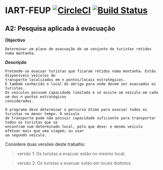 # IART-FEUP [![CircleCI](https://circleci.com/gh/davidrsfalcao/IART-FEUP.svg?style=svg&circle-token=e013c47d3aca450c8b4972421c7aa46794ad3fea)](https://circleci.com/gh/davidrsfalcao/IART-FEUP) [![Build Status](https://travis-ci.com/davidrsfalcao/IART-FEUP.svg?token=C6xRbcS3ihWjtStee4Yn&branch=master)](https://travis-ci.com/davidrsfalcao/IART-FEUP)



## A2: Pesquisa aplicada à evacuação
**Objectivo**
```
Determinar um plano de evacuação de um conjunto de turistas retidos numa montanha.

```

***Descrição***

```
Pretende-se evacuar turistas que ficaram retidos numa montanha. Estão disponíveis veículos de 
transporte localizados em n pontos/locais estratégicos. 
É também conhecido o local do abrigo para onde devem ser evacuados os turistas. 
Os veículos possuem capacidade limitada e só existe um veículo em cada um dos n pontos estratégicos 
considerados.

O programa deve determinar o percurso ótimo para evacuar todos os turistas no menor tempo. O veículo 
de transporte pode não possuir capacidade suficiente para transportar todos os turistas que se 
encontram num determinado local, pelo que deve: o mesmo veículo efetuar mais que uma viagem; ou usar 
um segundo veículo.

```

Considere duas versões deste trabalho:

> versão 1: Os turistas a evacuar estão no mesmo local.

> versão 2: Os turistas a evacuar estão em locais distintos.
